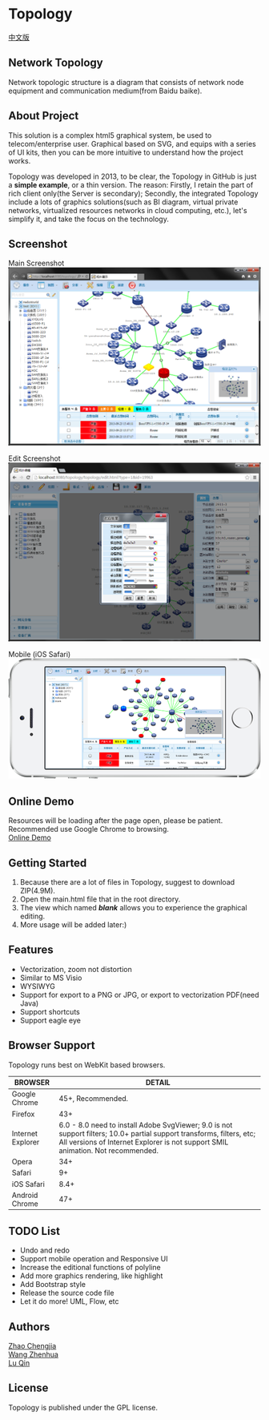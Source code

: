 # Topology

[中文版](./README.zh-CN.md)

## Network Topology
Network topologic structure is a diagram that consists of network node equipment and communication medium(from Baidu baike).

## About Project

This solution is a complex html5 graphical system, be used to telecom/enterprise user. Graphical based on SVG, and equips with a series of UI kits, then you can be more intuitive to understand how the project works.  

Topology was developed in 2013, to be clear, the Topology in GitHub is just a **simple example**, or a thin version. The reason: Firstly, I retain the part of rich client only(the Server is secondary); Secondly, the integrated Topology include a lots of graphics solutions(such as BI diagram, virtual private networks, virtualized resources networks in cloud computing, etc.), let's simplify it, and take the focus on the technology.  

## Screenshot

Main Screenshot  
![screenshot 1](./images/preview/preview1.png "Main Screenshot")  

Edit Screenshot  
![screenshot 2](./images/preview/preview2.png "Edit Screenshot")  

Mobile (iOS Safari)  
![mobile](./images/preview/mobile.png "Mobile (iOS Safari)")

## Online Demo
Resources will be loading after the page open, please be patient. Recommended use Google Chrome to browsing.  
[Online Demo](https://zhaodabao.github.io/topology/main.html?type=1)

## Getting Started
1. Because there are a lot of files in Topology, suggest to download ZIP(4.9M).
2. Open the main.html file that in the root directory.
3. The view which named ***blank*** allows you to experience the graphical editing.
4. More usage will be added later:)

## Features

- Vectorization, zoom not distortion
- Similar to MS Visio
- WYSIWYG
- Support for export to a PNG or JPG, or export to vectorization PDF(need Java)
- Support shortcuts
- Support eagle eye

## Browser Support

Topology runs best on WebKit based browsers.

BROWSER | DETAIL
------------ | -------------
Google Chrome | 45+, Recommended.
Firefox | 43+
Internet Explorer | 6.0 - 8.0 need to install Adobe SvgViewer; 9.0 is not support filters; 10.0+ partial support transforms, filters, etc; All versions of Internet Explorer is not support SMIL animation. Not recommended.
Opera | 34+
Safari | 9+
iOS Safari | 8.4+
Android Chrome | 47+

## TODO List

- Undo and redo
- Support mobile operation and Responsive UI
- Increase the editional functions of polyline
- Add more graphics rendering, like highlight
- Add Bootstrap style
- Release the source code file
- Let it do more! UML, Flow, etc

## Authors

[Zhao Chengjia](https://github.com/zhaodabao)  
[Wang Zhenhua](https://github.com/wangzhenhua1020)  
[Lu Qin](https://github.com/luqin)  

## License

Topology is published under the GPL license.
